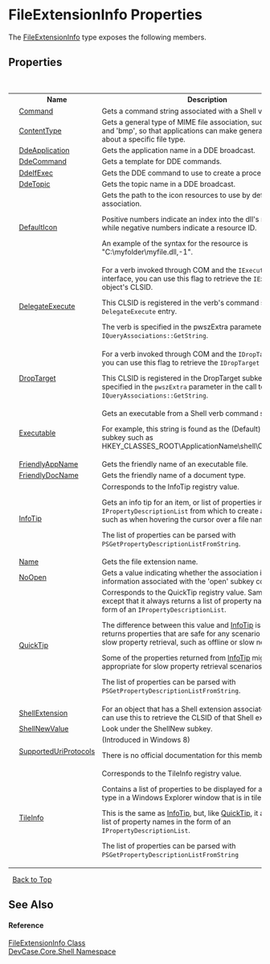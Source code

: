 # FileExtensionInfo Properties
 

The <a href="T_DevCase_Core_Shell_FileExtensionInfo">FileExtensionInfo</a> type exposes the following members.


## Properties
&nbsp;<table><tr><th></th><th>Name</th><th>Description</th></tr><tr><td>![Public property](media/pubproperty.gif "Public property")</td><td><a href="P_DevCase_Core_Shell_FileExtensionInfo_Command">Command</a></td><td>
Gets a command string associated with a Shell verb.</td></tr><tr><td>![Public property](media/pubproperty.gif "Public property")</td><td><a href="P_DevCase_Core_Shell_FileExtensionInfo_ContentType">ContentType</a></td><td>
Gets a general type of MIME file association, such as 'image' and 'bmp', so that applications can make general assumptions about a specific file type.</td></tr><tr><td>![Public property](media/pubproperty.gif "Public property")</td><td><a href="P_DevCase_Core_Shell_FileExtensionInfo_DdeApplication">DdeApplication</a></td><td>
Gets the application name in a DDE broadcast.</td></tr><tr><td>![Public property](media/pubproperty.gif "Public property")</td><td><a href="P_DevCase_Core_Shell_FileExtensionInfo_DdeCommand">DdeCommand</a></td><td>
Gets a template for DDE commands.</td></tr><tr><td>![Public property](media/pubproperty.gif "Public property")</td><td><a href="P_DevCase_Core_Shell_FileExtensionInfo_DdeIfExec">DdeIfExec</a></td><td>
Gets the DDE command to use to create a process.</td></tr><tr><td>![Public property](media/pubproperty.gif "Public property")</td><td><a href="P_DevCase_Core_Shell_FileExtensionInfo_DdeTopic">DdeTopic</a></td><td>
Gets the topic name in a DDE broadcast.</td></tr><tr><td>![Public property](media/pubproperty.gif "Public property")</td><td><a href="P_DevCase_Core_Shell_FileExtensionInfo_DefaultIcon">DefaultIcon</a></td><td>
Gets the path to the icon resources to use by default for this association. 

 Positive numbers indicate an index into the dll's resource table, while negative numbers indicate a resource ID. 

 An example of the syntax for the resource is "C:\myfolder\myfile.dll,-1".</td></tr><tr><td>![Public property](media/pubproperty.gif "Public property")</td><td><a href="P_DevCase_Core_Shell_FileExtensionInfo_DelegateExecute">DelegateExecute</a></td><td>
For a verb invoked through COM and the `IExecuteCommand` interface, you can use this flag to retrieve the `IExecuteCommand` object's CLSID. 

 This CLSID is registered in the verb's command subkey as the `DelegateExecute` entry. 

 The verb is specified in the pwszExtra parameter in the call to `IQueryAssociations::GetString`.</td></tr><tr><td>![Public property](media/pubproperty.gif "Public property")</td><td><a href="P_DevCase_Core_Shell_FileExtensionInfo_DropTarget">DropTarget</a></td><td>
For a verb invoked through COM and the `IDropTarget` interface, you can use this flag to retrieve the `IDropTarget` object's CLSID. 

 This CLSID is registered in the DropTarget subkey. The verb is specified in the `pwszExtra` parameter in the call to `IQueryAssociations::GetString`.</td></tr><tr><td>![Public property](media/pubproperty.gif "Public property")</td><td><a href="P_DevCase_Core_Shell_FileExtensionInfo_Executable">Executable</a></td><td>
Gets an executable from a Shell verb command string. 

 For example, this string is found as the (Default) value for a subkey such as HKEY_CLASSES_ROOT\ApplicationName\shell\Open\command.</td></tr><tr><td>![Public property](media/pubproperty.gif "Public property")</td><td><a href="P_DevCase_Core_Shell_FileExtensionInfo_FriendlyAppName">FriendlyAppName</a></td><td>
Gets the friendly name of an executable file.</td></tr><tr><td>![Public property](media/pubproperty.gif "Public property")</td><td><a href="P_DevCase_Core_Shell_FileExtensionInfo_FriendlyDocName">FriendlyDocName</a></td><td>
Gets the friendly name of a document type.</td></tr><tr><td>![Public property](media/pubproperty.gif "Public property")</td><td><a href="P_DevCase_Core_Shell_FileExtensionInfo_InfoTip">InfoTip</a></td><td>
Corresponds to the InfoTip registry value. 

 Gets an info tip for an item, or list of properties in the form of an `IPropertyDescriptionList` from which to create an info tip, such as when hovering the cursor over a file name. 

 The list of properties can be parsed with `PSGetPropertyDescriptionListFromString`.</td></tr><tr><td>![Public property](media/pubproperty.gif "Public property")</td><td><a href="P_DevCase_Core_Shell_FileExtensionInfo_Name">Name</a></td><td>
Gets the file extension name.</td></tr><tr><td>![Public property](media/pubproperty.gif "Public property")</td><td><a href="P_DevCase_Core_Shell_FileExtensionInfo_NoOpen">NoOpen</a></td><td>
Gets a value indicating whether the association ignores the information associated with the 'open' subkey command.</td></tr><tr><td>![Public property](media/pubproperty.gif "Public property")</td><td><a href="P_DevCase_Core_Shell_FileExtensionInfo_QuickTip">QuickTip</a></td><td>
Corresponds to the QuickTip registry value. Same as <a href="P_DevCase_Core_Shell_FileExtensionInfo_InfoTip">InfoTip</a>, except that it always returns a list of property names in the form of an `IPropertyDescriptionList`. 

 The difference between this value and <a href="P_DevCase_Core_Shell_FileExtensionInfo_InfoTip">InfoTip</a> is that this returns properties that are safe for any scenario that causes slow property retrieval, such as offline or slow networks. 

 Some of the properties returned from <a href="P_DevCase_Core_Shell_FileExtensionInfo_InfoTip">InfoTip</a> might not be appropriate for slow property retrieval scenarios. 

 The list of properties can be parsed with `PSGetPropertyDescriptionListFromString`.</td></tr><tr><td>![Public property](media/pubproperty.gif "Public property")</td><td><a href="P_DevCase_Core_Shell_FileExtensionInfo_ShellExtension">ShellExtension</a></td><td>
For an object that has a Shell extension associated with it, you can use this to retrieve the CLSID of that Shell extension object.</td></tr><tr><td>![Public property](media/pubproperty.gif "Public property")</td><td><a href="P_DevCase_Core_Shell_FileExtensionInfo_ShellNewValue">ShellNewValue</a></td><td>
Look under the ShellNew subkey.</td></tr><tr><td>![Public property](media/pubproperty.gif "Public property")</td><td><a href="P_DevCase_Core_Shell_FileExtensionInfo_SupportedUriProtocols">SupportedUriProtocols</a></td><td>
(Introduced in Windows 8) 

 There is no official documentation for this member.</td></tr><tr><td>![Public property](media/pubproperty.gif "Public property")</td><td><a href="P_DevCase_Core_Shell_FileExtensionInfo_TileInfo">TileInfo</a></td><td>
Corresponds to the TileInfo registry value. 

 Contains a list of properties to be displayed for a particular file type in a Windows Explorer window that is in tile view. 

 This is the same as <a href="P_DevCase_Core_Shell_FileExtensionInfo_InfoTip">InfoTip</a>, but, like <a href="P_DevCase_Core_Shell_FileExtensionInfo_QuickTip">QuickTip</a>, it also returns a list of property names in the form of an `IPropertyDescriptionList`. 

 The list of properties can be parsed with `PSGetPropertyDescriptionListFromString`</td></tr></table>&nbsp;
<a href="#fileextensioninfo-properties">Back to Top</a>

## See Also


#### Reference
<a href="T_DevCase_Core_Shell_FileExtensionInfo">FileExtensionInfo Class</a><br /><a href="N_DevCase_Core_Shell">DevCase.Core.Shell Namespace</a><br />